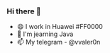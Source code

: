 ### Hi there 👋
- 😄 I work in Huawei #FF0000
- 💬 I'm jearning Java
- 📫 My telegram - @vvaler0n

<!--
**valer0n3/valer0n3** is a ✨ _special_ ✨ repository because its `README.md` (this file) appears on your GitHub profile.

Here are some ideas to get you started:

- 🔭 I’m currently working on ...
- 🌱 I’m currently learning ...
- 👯 I’m looking to collaborate on ...
- 🤔 I’m looking for help with ...
- 💬 Ask me about ...
- 📫 How to reach me: ...
- 😄 Pronouns: ...
- ⚡ Fun fact: ...
-->
